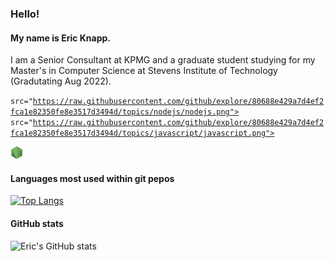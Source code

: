 ### Hello!

#### My name is Eric Knapp. 
I am a Senior Consultant at KPMG and a graduate student studying for my Master's in Computer Science at Stevens Institute of Technology (Gradutating Aug 2022). 

<code>src="https://raw.githubusercontent.com/github/explore/80688e429a7d4ef2fca1e82350fe8e3517d3494d/topics/nodejs/nodejs.png"></code>    
<code>src="https://raw.githubusercontent.com/github/explore/80688e429a7d4ef2fca1e82350fe8e3517d3494d/topics/javascript/javascript.png"></code>

<code><img height="20" alt="nodejs" src="https://raw.githubusercontent.com/github/explore/80688e429a7d4ef2fca1e82350fe8e3517d3494d/topics/nodejs/nodejs.png"></code>   
#### Languages most used within git pepos
[![Top Langs](https://github-readme-stats.vercel.app/api/top-langs/?username=Eric-Knapp&layout=compact&theme=dracula)](https://github.com/Eric-Knapp/github-readme-stats) 

#### GitHub stats
![Eric's GitHub stats](https://github-readme-stats.vercel.app/api?username=Eric-Knapp&show_icons=true&theme=dracula)

